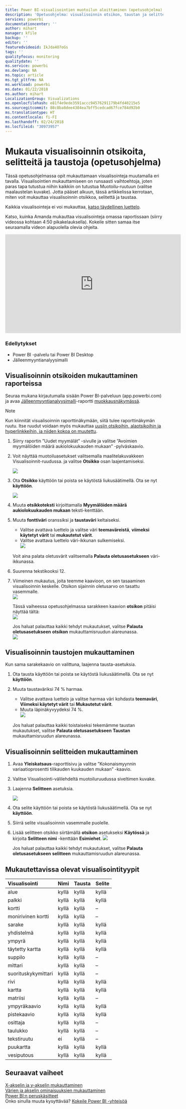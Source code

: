```yaml
---
title: Power BI-visualisointien muotoilun aloittaminen (opetusohjelma)
description: 'Opetusohjelma: visualisoinnin otsikon, taustan ja selitteen muokkaaminen'
services: powerbi
documentationcenter: ''
author: mihart
manager: kfile
backup: ''
editor: ''
featuredvideoid: IkJda4O7oGs
tags: ''
qualityfocus: monitoring
qualitydate: ''
ms.service: powerbi
ms.devlang: NA
ms.topic: article
ms.tgt_pltfrm: NA
ms.workload: powerbi
ms.date: 01/22/2018
ms.author: mihart
LocalizationGroup: Visualizations
ms.openlocfilehash: e81f4e9ede3591accc94576291179b4fd40215e5
ms.sourcegitcommit: 88c8ba8dee4384ea7bff5cedcad67fce784d92b0
ms.translationtype: HT
ms.contentlocale: fi-FI
ms.lasthandoff: 02/24/2018
ms.locfileid: "30973957"
---
```

# <a name="customize-visualization-titles-legends-and-backgrounds-tutorial"></a>Mukauta visualisoinnin otsikoita, selitteitä ja taustoja (opetusohjelma)
Tässä opetusohjelmassa opit mukauttamaan visualisointeja muutamalla eri tavalla.   Visualisointien mukauttamiseen on runsaasti vaihtoehtoja, joten paras tapa tutustua niihin kaikkiin on tutustua Muotoilu-ruutuun (valitse maalaustelan kuvake).  Jotta pääset alkuun, tässä artikkelissa kerrotaan, miten voit mukauttaa visualisoinnin otsikkoa, selitettä ja taustaa.  

Kaikkia visualisointeja ei voi mukauttaa, [katso täydellinen luettelo](#list).  

Katso, kuinka Amanda mukauttaa visualisointeja omassa raportissaan (siirry videossa kohtaan 4:50 pikakelauksella). Kokeile sitten samaa itse seuraamalla videon alapuolella olevia ohjeita.

<iframe width="560" height="315" src="https://www.youtube.com/embed/IkJda4O7oGs" frameborder="0" allowfullscreen></iframe>

### <a name="prerequisites"></a>Edellytykset
- Power BI -palvelu tai Power BI Desktop
- Jälleenmyyntianalyysimalli

## <a name="customize-visualization-titles-in-reports"></a>Visualisoinnin otsikoiden mukauttaminen raporteissa
Seuraa mukana kirjautumalla sisään Power BI-palveluun (app.powerbi.com) ja avaa [Jälleenmyyntianalyysimalli](sample-datasets.md)-raportti [muokkausnäkymässä](service-interact-with-a-report-in-editing-view.md).

> [!NOTE]
> Kun kiinnität visualisoinnin raporttinäkymään, siitä tulee raporttinäkymän ruutu.  Itse ruudut voidaan myös mukauttaa [uusiin otsikoihin, alaotsikoihin ja hyperlinkkeihin, ja niiden kokoa on muutettu](service-dashboard-edit-tile.md).
> 
> 

1. Siirry raportin ”Uudet myymälät” -sivulle ja valitse ”Avoimien myymälöiden määrä aukiolokuukauden mukaan” -pylväskaavio.
2. Voit näyttää muotoiluasetukset valitsemalla maalitelakuvakkeen Visualisoinnit-ruudussa.  ja valitse **Otsikko** osan laajentamiseksi.  
   
   ![](media/power-bi-visualization-customize-title-background-and-legend/power-bi-formatting-menu.png)
3. Ota **Otsikko** käyttöön tai poista se käytöstä liukusäätimellä. Ota se nyt **käyttöön**.  
   
   ![](media/power-bi-visualization-customize-title-background-and-legend/onoffslider.png)
4. Muuta **otsikkoteksti** kirjoittamalla **Myymälöiden määrä aukiolokuukauden mukaan** teksti-kenttään.  
5. Muuta **fonttiväri** oranssiksi ja **taustaväri** keltaiseksi.
   
   * Valitse avattava luettelo ja valitse väri **teemaväreistä**, **viimeksi käytetyt värit** tai **mukautetut värit**.
   * Valitse avattava luettelo väri-ikkunan sulkemiseksi.  
     ![](media/power-bi-visualization-customize-title-background-and-legend/customizecolorpicker.png)
   
   Voit aina palata oletusvärit valitsemalla **Palauta oletusasetukseen** väri-ikkunassa.
6. Suurenna tekstikooksi 12.
7. Viimeinen mukautus, joita teemme kaavioon, on sen tasaaminen visualisoinnin keskelle. Otsikon sijainnin oletusarvo on tasattu vasemmalle.  
   ![](media/power-bi-visualization-customize-title-background-and-legend/customizealign.png)
   
    Tässä vaiheessa opetusohjelmassa sarakkeen kaavion **otsikon** pitäisi näyttää tältä:  
    ![](media/power-bi-visualization-customize-title-background-and-legend/tutorialprogress1.png)
   
    Jos haluat palauttaa kaikki tehdyt mukautukset, valitse **Palauta oletusasetukseen** **otsikon** mukauttamisruudun alareunassa.  
    ![](media/power-bi-visualization-customize-title-background-and-legend/revertall.png)

## <a name="customize-visualization-backgrounds"></a>Visualisoinnin taustojen mukauttaminen
Kun sama sarakekaavio on valittuna, laajenna tausta-asetuksia.

1. Ota tausta käyttöön tai poista se käytöstä liukusäätimellä. Ota se nyt **käyttöön**.
2. Muuta taustaväriksi 74 % harmaa.
   
   * Valitse avattava luettelo ja valitse harmaa väri kohdasta **teemaväri**, **Viimeksi käytetyt värit** tai **Mukautetut värit**.
   * Muuta läpinäkyvyydeksi 74 %.   
     ![](media/power-bi-visualization-customize-title-background-and-legend/power-bi-customize-background.png)
   
   Jos haluat palauttaa kaikki toistaiseksi tekemämme taustan mukautukset, valitse **Palauta oletusasetukseen** **Taustan** mukauttamisruudun alareunassa.

## <a name="customize-visualization-legends"></a>Visualisoinnin selitteiden mukauttaminen
1. Avaa **Yleiskatsaus**-raporttisivu ja valitse ”Kokonaismyynnin variaatioprosentti tilikauden kuukauden mukaan” -kaavio.
2. Valitse Visualisointi-välilehdeltä muotoiluruudussa siveltimen kuvake.  
3. Laajenna **Selitteen** asetuksia.
   
      ![](media/power-bi-visualization-customize-title-background-and-legend/legend.png)
4. Ota selite käyttöön tai poista se käytöstä liukusäätimellä. Ota se nyt **käyttöön**.
5. Siirrä selite visualisoinnin vasemmalle puolelle.    
6. Lisää selitteen otsikko siirtämällä **otsikon** asetukseksi **Käytössä** ja kirjoita **Selitteen nimi** -kenttään **Esimiehet**.
   ![](media/power-bi-visualization-customize-title-background-and-legend/legend-move.png)
   
   Jos haluat palauttaa kaikki tehdyt mukautukset, valitse **Palauta oletusasetukseen** **selitteen** mukauttamisruudun alareunassa.

<a name="list"></a>

## <a name="visualization-types-that-can-be-customized"></a>Mukautettavissa olevat visualisointityypit
| Visualisointi | Nimi | Tausta | Selite |
|:--- |:--- |:--- |:--- |
| alue |kyllä |kyllä |kyllä |
| palkki |kyllä |kyllä |kyllä |
| kortti |kyllä |kyllä |– |
| monirivinen kortti |kyllä |kyllä |– |
| sarake |kyllä |kyllä |kyllä |
| yhdistelmä |kyllä |kyllä |kyllä |
| ympyrä |kyllä |kyllä |kyllä |
| täytetty kartta |kyllä |kyllä |kyllä |
| suppilo |kyllä |kyllä |– |
| mittari |kyllä |kyllä |– |
| suorituskykymittari |kyllä |kyllä |– |
| rivi |kyllä |kyllä |kyllä |
| kartta |kyllä |kyllä |kyllä |
| matriisi |kyllä |kyllä |– |
| ympyräkaavio |kyllä |kyllä |kyllä |
| pistekaavio |kyllä |kyllä |kyllä |
| osittaja |kyllä |kyllä |– |
| taulukko |kyllä |kyllä |– |
| tekstiruutu |ei |kyllä |– |
| puukartta |kyllä |kyllä |kyllä |
| vesiputous |kyllä |kyllä |kyllä |

## <a name="next-steps"></a>Seuraavat vaiheet
[X-akselin ja y-akselin mukauttaminen](power-bi-visualization-customize-x-axis-and-y-axis.md)  
[Värien ja akselin ominaisuuksien mukauttaminen](service-getting-started-with-color-formatting-and-axis-properties.md)  
[Power BI:n peruskäsitteet](service-basic-concepts.md)  
Onko sinulla muuta kysyttävää? [Kokeile Power BI -yhteisöä](http://community.powerbi.com/)

